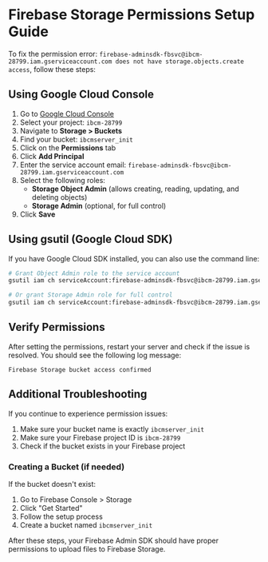 # Firebase Storage Permissions Setup Guide

To fix the permission error: `firebase-adminsdk-fbsvc@ibcm-28799.iam.gserviceaccount.com does not have storage.objects.create access`, follow these steps:

## Using Google Cloud Console

1. Go to [Google Cloud Console](https://console.cloud.google.com/)
2. Select your project: `ibcm-28799`
3. Navigate to **Storage > Buckets**
4. Find your bucket: `ibcmserver_init`
5. Click on the **Permissions** tab
6. Click **Add Principal**
7. Enter the service account email: `firebase-adminsdk-fbsvc@ibcm-28799.iam.gserviceaccount.com`
8. Select the following roles:
   - **Storage Object Admin** (allows creating, reading, updating, and deleting objects)
   - **Storage Admin** (optional, for full control)
9. Click **Save**

## Using gsutil (Google Cloud SDK)

If you have Google Cloud SDK installed, you can also use the command line:

```bash
# Grant Object Admin role to the service account
gsutil iam ch serviceAccount:firebase-adminsdk-fbsvc@ibcm-28799.iam.gserviceaccount.com:objectAdmin gs://ibcmserver_init

# Or grant Storage Admin role for full control
gsutil iam ch serviceAccount:firebase-adminsdk-fbsvc@ibcm-28799.iam.gserviceaccount.com:admin gs://ibcmserver_init
```

## Verify Permissions

After setting the permissions, restart your server and check if the issue is resolved. You should see the following log message:

```
Firebase Storage bucket access confirmed
```

## Additional Troubleshooting

If you continue to experience permission issues:

1. Make sure your bucket name is exactly `ibcmserver_init`
2. Make sure your Firebase project ID is `ibcm-28799`
3. Check if the bucket exists in your Firebase project

### Creating a Bucket (if needed)

If the bucket doesn't exist:

1. Go to Firebase Console > Storage
2. Click "Get Started"
3. Follow the setup process
4. Create a bucket named `ibcmserver_init`

After these steps, your Firebase Admin SDK should have proper permissions to upload files to Firebase Storage. 